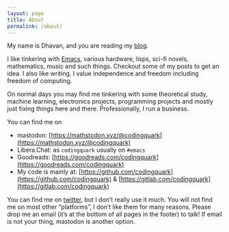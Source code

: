 ```yaml
---
layout: page
title: About
permalink: /about/
---
```

My name is Dhavan, and you are reading my [blog](https://en.wikipedia.org/wiki/Blog).

I like tinkering with [Emacs](https://github.com/codingquark/emacs.g), various hardware, lisps, sci-fi novels, mathematics, music and such things. Checkout some of my posts to get an idea. I also like writing. I value independence and freedom including freedom of computing.

On normal days you may find me tinkering with some theoretical study, machine learning, electronics projects, programming projects and mostly just fixing things here and there. Professionally, I run a business.

You can find me on

- mastodon: [https://mathstodon.xyz/@codingquark](https://mathstodon.xyz/@codingquark)
- Libera.Chat: as `codingquark` usually on `#emacs`
- Goodreads: [https://goodreads.com/codingquark](https://goodreads.com/codingquark)
- My code is mainly at: [https://github.com/codingquark](https://github.com/codingquark) & [https://gitlab.com/codingquark](https://gitlab.com/codingquark)

You can find me on [twitter](https://twitter.com/@codingquark), but I don’t really use it much. You will not find me on most other “platforms”, I don’t like them for many reasons. Please drop me an email (it’s at the bottom of all pages in the footer) to talk! If email is not your thing, mastodon is another option.
